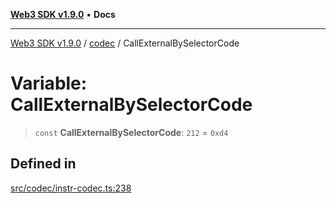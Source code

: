 [**Web3 SDK v1.9.0**](../../../README.md) • **Docs**

***

[Web3 SDK v1.9.0](../../../globals.md) / [codec](../README.md) / CallExternalBySelectorCode

# Variable: CallExternalBySelectorCode

> `const` **CallExternalBySelectorCode**: `212` = `0xd4`

## Defined in

[src/codec/instr-codec.ts:238](https://github.com/Mystic-Nayy/alephium-web3/blob/c1afd789a197ce5fe21f08c2965942090157c33d/packages/web3/src/codec/instr-codec.ts#L238)
